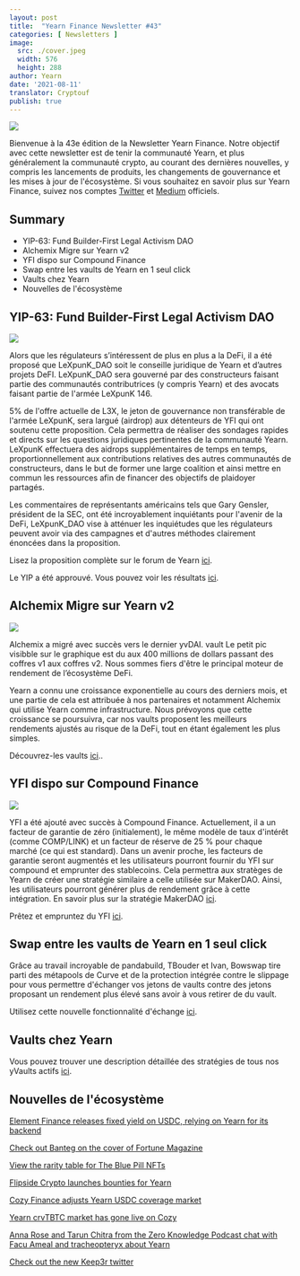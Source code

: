 ```yaml
---
layout: post
title:  "Yearn Finance Newsletter #43"
categories: [ Newsletters ]
image:
  src: ./cover.jpeg
  width: 576
  height: 288
author: Yearn
date: '2021-08-11'
translator: Cryptouf
publish: true
---
```



![](/_posts/_newsletters/Yearn-Finance-Newsletter-43/cover.jpeg?w=880&h=440)

Bienvenue à la 43e édition de la Newsletter Yearn Finance. Notre objectif avec cette newsletter est de tenir la communauté Yearn, et plus généralement la communauté crypto, au courant des dernières nouvelles, y compris les lancements de produits, les changements de gouvernance et les mises à jour de l'écosystème. Si vous souhaitez en savoir plus sur Yearn Finance, suivez nos comptes [Twitter](https://twitter.com/iearnfinance) et [Medium](https://medium.com/iearn) officiels.

## **Summary**

- YIP-63: Fund Builder-First Legal Activism DAO
- Alchemix Migre sur Yearn v2
- YFI dispo sur Compound Finance
- Swap entre les vaults de Yearn en 1 seul click
- Vaults chez Yearn
- Nouvelles de l'écosystème

## **YIP-63: Fund Builder-First Legal Activism DAO**

![](/_posts/_newsletters/Yearn-Finance-Newsletter-43/image2.jpg?w=360&h=203)


Alors que les régulateurs s’intéressent de plus en plus a la DeFi, il a été proposé que LeXpunK_DAO soit le conseille juridique de Yearn et d’autres projets DeFI.  LeXpunK_DAO sera gouverné par des constructeurs faisant partie  des communautés contributrices (y compris Yearn) et des avocats faisant partie de l'armée LeXpunK 146.

5% de l'offre actuelle de L3X, le jeton de gouvernance non transférable de l'armée LeXpunK, sera largué (airdrop) aux détenteurs de YFI qui ont soutenu cette proposition. Cela permettra de réaliser des sondages rapides et directs sur les questions juridiques pertinentes de la communauté Yearn. LeXpunK effectuera des aidrops supplémentaires de temps en temps, proportionnellement aux contributions relatives des autres communautés de constructeurs, dans le but de former une large coalition et ainsi mettre en commun les ressources afin de financer des objectifs de plaidoyer partagés.

Les commentaires de représentants américains tels que Gary Gensler, président de la SEC, ont été incroyablement inquiétants pour l'avenir de la DeFi,  LeXpunK_DAO vise à atténuer les inquiétudes que les régulateurs peuvent avoir via des campagnes et d'autres méthodes clairement énoncées dans la proposition.

Lisez la proposition complète sur le forum de Yearn [ici](https://gov.yearn.finance/t/yip-63-fund-builder-first-legal-activism-dao/11280).

Le YIP a été approuvé. Vous pouvez voir les résultats [ici](https://gov.yearn.finance/t/proposal-fund-builder-first-legal-activism-dao/11280).



## **Alchemix Migre sur Yearn v2**

![](/_posts/_newsletters/Yearn-Finance-Newsletter-43/image3.jpg?w=1334&h=582)

Alchemix a migré avec succès vers le dernier yvDAI. vault Le petit pic visibble sur le graphique est du aux 400 millions de dollars passant des coffres v1 aux coffres v2. Nous sommes fiers d'être le principal moteur de rendement de l’écosystème DeFi.

Yearn a connu une croissance exponentielle au cours des derniers mois, et une partie de cela est attribuée à nos partenaires  et notamment Alchemix qui utilise Yearn comme infrastructure. Nous prévoyons que cette croissance se poursuivra, car nos vaults proposent les meilleurs rendements ajustés au risque de la DeFi, tout en étant également les plus simples.

Découvrez-les vaults [ici](https://yearn.finance/vaults)..

## **YFI dispo sur Compound Finance**

![](/_posts/_newsletters/Yearn-Finance-Newsletter-43/image4.jpg?w=1456&h=540)

YFI a été ajouté avec succès à Compound Finance. Actuellement, il a un facteur de garantie de zéro (initialement), le même modèle de taux d'intérêt (comme COMP/LINK) et un facteur de réserve de 25 % pour chaque marché (ce qui est standard). Dans un avenir proche, les facteurs de garantie seront augmentés et les utilisateurs pourront fournir du YFI sur compound et emprunter des stablecoins. Cela permettra aux stratèges de Yearn de créer une stratégie similaire a celle utilisée sur MakerDAO.  Ainsi, les utilisateurs pourront générer plus de rendement  grâce à cette intégration. En savoir plus sur la stratégie MakerDAO [ici](https://yearn.fi/invest/0xE14d13d8B3b85aF791b2AADD661cDBd5E6097Db1).

Prêtez et empruntez du YFI [ici](https://app.compound.finance/).


## **Swap entre les vaults de Yearn en 1 seul click**

Grâce au travail incroyable de pandabuild, TBouder et Ivan, Bowswap tire parti des métapools de Curve et de la protection intégrée contre le slippage pour vous permettre d'échanger vos jetons de vaults contre des jetons proposant un rendement plus élevé sans avoir à vous retirer de du vault. 

Utilisez cette nouvelle fonctionnalité d'échange [ici](https://bowswap.finance/).


## Vaults chez Yearn

Vous pouvez trouver une description détaillée des stratégies de tous nos yVaults actifs [ici](https://medium.com/yearn-state-of-the-vaults/the-vaults-at-yearn-9237905ffed3).


## Nouvelles de l'écosystème

[Element Finance releases fixed yield on USDC, relying on Yearn for its backend](https://twitter.com/element_fi/status/1422934199284215810?s=20)

[Check out Banteg on the cover of Fortune Magazine](https://twitter.com/FortuneMagazine/status/1420803860336152577)

[View the rarity table for The Blue Pill NFTs](https://github.com/banteg/blue-pill#rarity-table)

[Flipside Crypto launches bounties for Yearn](https://twitter.com/BmurrayFlipside/status/1421147576674422788)

[Cozy Finance adjusts Yearn USDC coverage market](https://twitter.com/cozyfinance/status/1422226784674664453)

[Yearn crvTBTC market has gone live on Cozy](https://twitter.com/cozyfinance/status/1422633897490223107)

[Anna Rose and Tarun Chitra from the Zero Knowledge Podcast chat with Facu Ameal and tracheopteryx about Yearn](https://www.zeroknowledge.fm/192)

[Check out the new Keep3r twitter](https://twitter.com/thekeep3r)

